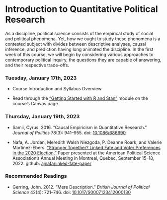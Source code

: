 Introduction to Quantitative Political Research
================

As a discipline, political science consists of the empirical study of
social and political phenomena. Yet, how we ought to study these
phenomena is a contested subject with divides between descriptive
analyses, causal inference, and prediction having long animated the
discipline. In the first week of this course, we will begin by
considering various approaches to contemporary political inquiry, the
questions they are capable of answering, and their respective
trade-offs.

### Tuesday, January 17th, 2023

- Course Introduction and Syllabus Overview

- Read through the [“Getting Started with R and
  Stan”](../00-Getting-Started) module on the course’s Canvas page

### Thursday, January 19th, 2023

- Samii, Cyrus. 2016. “Causal Empiricism in Quantitative Research.”
  *Journal of Politics* 78(3): 941–955. doi:
  [10.1086/686690](https://doi.org/10.1086/686690)

- Nafa, A. Jordan, Meredith Walsh Niezgoda, P. Deanne Roark, and Valerie
  Martinez-Ebers. [“Stronger Together? Linked Fate and Voter Preferences
  in the 2020
  Election.”](https://github.com/ajnafa/linked-fate-paper/raw/main/manuscript/latex/Stronger-Together-Draft-TeX.pdf)
  Paper presented at the American Political Science Association’s Annual
  Meeting in Montreal, Quebec, September 15–18, 2022. github:
  [ajnafa/linked-fate-paper](https://github.com/ajnafa/linked-fate-paper)

### Recommended Readings

- Gerring, John. 2012. “Mere Description.” *British Journal of Political
  Science* 42(4): 721–746. doi:
  [10.1017/S0007123412000130](https://doi.org/10.1017/S0007123412000130)
